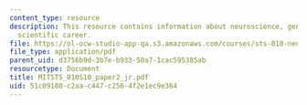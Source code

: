```yaml
---
content_type: resource
description: This resource contains information about neuroscience, gender, and a
  scientific career.
file: https://ol-ocw-studio-app-qa.s3.amazonaws.com/courses/sts-010-neuroscience-and-society-spring-2010/51c09180c2aac447c2564f2e1ec9e364_MITSTS_010S10_paper2_jr.pdf
file_type: application/pdf
parent_uid: d3756b9d-3b7e-b933-50a7-1cac595385ab
resourcetype: Document
title: MITSTS_010S10_paper2_jr.pdf
uid: 51c09180-c2aa-c447-c256-4f2e1ec9e364
---
```

